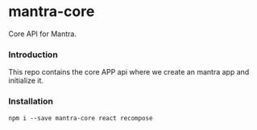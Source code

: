# mantra-core

Core API for Mantra.

### Introduction

This repo contains the core APP api where we create an mantra app and initialize it.

### Installation

```
npm i --save mantra-core react recompose
```
